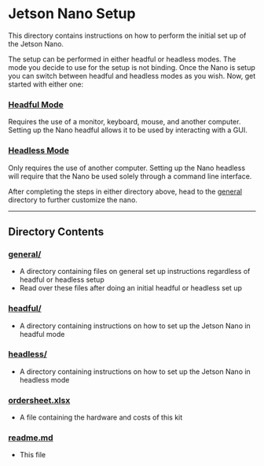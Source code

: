 # Jetson Nano Setup

This directory contains instructions on how to perform the initial set up of the Jetson Nano.

The setup can be performed in either headful or headless modes. The mode you decide to use for the setup is not binding. Once the Nano is setup you can switch between headful and headless modes as you wish. Now, get started with either one:

### [Headful Mode](https://github.com/ddiLab/SageEdu/tree/main/setup/headful)
Requires the use of a monitor, keyboard, mouse, and another computer. 
Setting up the Nano headful allows it to be used by interacting with a GUI.

### [Headless Mode](https://github.com/ddiLab/SageEdu/tree/main/setup/headless)
Only requires the use of another computer. Setting up the Nano headless will require that the Nano be used solely through a command line interface.

After completing the steps in either directory above, head to the [general](https://github.com/ddiLab/SageEdu/tree/main/setup/general) directory to further customize the nano.

---

## Directory Contents

### [general/](https://github.com/ddiLab/SageEdu/tree/main/setup/general)
* A directory containing files on general set up instructions regardless of headful or headless setup
* Read over these files after doing an initial headful or headless set up

### [headful/](https://github.com/ddiLab/SageEdu/tree/main/setup/headful)
* A directory containing instructions on how to set up the Jetson Nano in headful mode

### [headless/](https://github.com/ddiLab/SageEdu/tree/main/setup/headless)
* A directory containing instructions on how to set up the Jetson Nano in headless mode

### [ordersheet.xlsx](https://github.com/ddiLab/SageEdu/blob/main/setup/ordersheet.xlsx)
* A file containing the hardware and costs of this kit

### [readme.md](https://github.com/ddiLab/SageEdu/blob/main/setup/readme.md)
* This file
